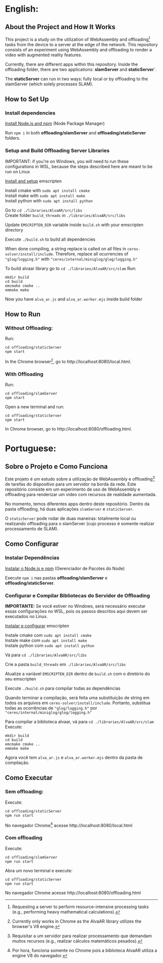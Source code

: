 # English:
## About the Project and How It Works
This project is a study on the utilization of WebAssembly and offloading[^1] tasks from the device to a server at the edge of the network. This repository consists of an experiment using WebAssembly and offloading to render a video with augmented reality features.

Currently, there are different apps within this repository. Inside the offloading folder, there are two applications: **slamServer** and **staticServer`**.

The **staticServer** can run in two ways: fully local or by offloading to the slamServer (which solely processes SLAM).

[^1]: Requesting a server to perform resource-intensive processing tasks (e.g., performing heavy mathematical calculations).

## How to Set Up
### Install dependencies

[Install Node.js and npm](https://docs.npmjs.com/downloading-and-installing-node-js-and-npm) (Node Package Manager)

Run `npm i` in both **offloading/slamServer** and **offloading/staticServer** folders.

### Setup and Build Offloading Server Libraries

IMPORTANT: if you're on Windows, you will need to run these configurations in WSL, because the steps described here are meant to be run on Linux

[Install and setup](https://emscripten.org/docs/getting_started/downloads.html) emscripten

Install cmake with `sudo apt install cmake`<br>
Install make with `sudo apt install make`<br>
Install python with `sudo apt install python`

Go to `cd ./libraries/AlvaAR/src/libs`<br>
Create folder `build_threads` in `./libraries/AlvaAR/src/libs` 

Update `EMSCRIPTEN_DIR` variable inside `build.sh` with your emscripten directory

Execute `./build.sh` to build all dependencies

When done compiling, a string replace is called on all files in `ceres-solver/install/include`.
Therefore, replace all ocurrencies of `"glog/logging.h"` with `"ceres/internal/miniglog/glog/logging.h"`

To build alvaar library go to `cd ./libraries/AlvaAR/src/slam`
Run:
```
mkdir build
cd build
emcmake cmake ..
emmake make
```
Now you have `alva_ar.js` and `alva_ar.worker.mjs` inside build folder

## How to Run
### Without Offloading:

Run:
```
cd offloading/staticServer
npm start
```
In the Chrome browser[^2], go to http://localhost:8080/local.html.

[^2]: Currently only works in Chrome as the AlvaAR library utilizes the browser's V8 engine.

### With Offloading

Run:
```
cd offloading/slamServer
npm start
```

Open a new terminal and run:
```
cd offloading/staticServer
npm start
```
In Chrome browser, go to http://localhost:8080/offloading.html.


# Portuguese:
## Sobre o Projeto e Como Funciona
Este projeto é um estudo sobre a utilização de WebAssembly e offloading[^3] de tarefas do dispositivo para um servidor na borda da rede. Este repositório consiste em um experimento de uso de WebAssembly e offloading para renderizar um vídeo com recursos de realidade aumentada.

No momento, temos diferentes apps dentro deste repositório. Dentro da pasta offloading, há duas aplicações `slamServer` e `staticServer`. 

O `staticServer` pode rodar de duas maneiras: totalmente local ou realizando offloading para o slamServer (cujo processo é somente realizar processamento de SLAM).

[^3]: Requisitar a um servidor para realizar processamento que demandam muitos recursos (e.g., realizar cálculos matemáticos pesados).

## Como Configurar
### Instalar Dependências

[Instalar o Node.js e npm](https://docs.npmjs.com/downloading-and-installing-node-js-and-npm) (Gerenciador de Pacotes do Node)

Execute `npm i` nas pastas **offloading/slamServer** e **offloading/staticServer**.

### Configurar e Compilar Bibliotecas do Servidor de Offloading

**IMPORTANTE:** Se você estiver no Windows, será necessário executar essas configurações no WSL, pois os passos descritos aqui devem ser executados no Linux.

[Instalar e configurar](https://emscripten.org/docs/getting_started/downloads.html) emscripten

Instale cmake com `sudo apt install cmake`<br>
Instale make com `sudo apt install make`<br>
Instale python com `sudo apt install python`

Vá para `cd ./libraries/AlvaAR/src/libs`

Crie a pasta `build_threads` em `./libraries/AlvaAR/src/libs`

Atualize a variável `EMSCRIPTEN_DIR` dentro de `build.sh` com o diretório do seu emscripten

Execute `./build.sh` para compilar todas as dependências

Quando terminar a compilação, será feita uma substituição de string em todos os arquivos em `ceres-solver/install/include`. Portanto, substitua todas as ocorrências de `"glog/logging.h"` por `"ceres/internal/miniglog/glog/logging.h"`

Para compilar a biblioteca alvaar, vá para `cd ./libraries/AlvaAR/src/slam`
Execute:
```
mkdir build
cd build
emcmake cmake ..
emmake make
```
Agora você tem `alva_ar.js` e `alva_ar.worker.mjs` dentro da pasta de compilação.

## Como Executar
### Sem offloading:

Execute:
```
cd offloading/staticServer
npm run start
```
No navegador Chrome[^4] acesse http://localhost:8080/local.html

[^4]: Por hora, funciona somente no Chrome pois a biblioteca AlvaAR utiliza a engine V8 do navegador.

### Com offloading
 
Execute:
```
cd offloading/slamServer
npm run start
```
Abra um novo terminal e execute:
```
cd offloading/staticServer
npm run start
```
No navegador Chrome acesse http://localhost:8080/offloading.html
